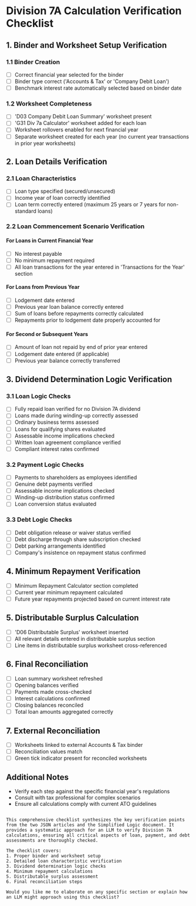 # Division 7A Calculation Verification Checklist

## 1. Binder and Worksheet Setup Verification
### 1.1 Binder Creation
- [ ] Correct financial year selected for the binder
- [ ] Binder type correct ('Accounts & Tax' or 'Company Debit Loan')
- [ ] Benchmark interest rate automatically selected based on binder date

### 1.2 Worksheet Completeness
- [ ] 'D03 Company Debit Loan Summary' worksheet present
- [ ] 'G31 Div 7a Calculator' worksheet added for each loan
- [ ] Worksheet rollovers enabled for next financial year
- [ ] Separate worksheet created for each year (no current year transactions in prior year worksheets)

## 2. Loan Details Verification
### 2.1 Loan Characteristics
- [ ] Loan type specified (secured/unsecured)
- [ ] Income year of loan correctly identified
- [ ] Loan term correctly entered (maximum 25 years or 7 years for non-standard loans)

### 2.2 Loan Commencement Scenario Verification
#### For Loans in Current Financial Year
- [ ] No interest payable
- [ ] No minimum repayment required
- [ ] All loan transactions for the year entered in 'Transactions for the Year' section

#### For Loans from Previous Year
- [ ] Lodgement date entered
- [ ] Previous year loan balance correctly entered
- [ ] Sum of loans before repayments correctly calculated
- [ ] Repayments prior to lodgement date properly accounted for

#### For Second or Subsequent Years
- [ ] Amount of loan not repaid by end of prior year entered
- [ ] Lodgement date entered (if applicable)
- [ ] Previous year balance correctly transferred

## 3. Dividend Determination Logic Verification
### 3.1 Loan Logic Checks
- [ ] Fully repaid loan verified for no Division 7A dividend
- [ ] Loans made during winding-up correctly assessed
- [ ] Ordinary business terms assessed
- [ ] Loans for qualifying shares evaluated
- [ ] Assessable income implications checked
- [ ] Written loan agreement compliance verified
- [ ] Compliant interest rates confirmed

### 3.2 Payment Logic Checks
- [ ] Payments to shareholders as employees identified
- [ ] Genuine debt payments verified
- [ ] Assessable income implications checked
- [ ] Winding-up distribution status confirmed
- [ ] Loan conversion status evaluated

### 3.3 Debt Logic Checks
- [ ] Debt obligation release or waiver status verified
- [ ] Debt discharge through share subscription checked
- [ ] Debt parking arrangements identified
- [ ] Company's insistence on repayment status confirmed

## 4. Minimum Repayment Verification
- [ ] Minimum Repayment Calculator section completed
- [ ] Current year minimum repayment calculated
- [ ] Future year repayments projected based on current interest rate

## 5. Distributable Surplus Calculation
- [ ] 'D06 Distributable Surplus' worksheet inserted
- [ ] All relevant details entered in distributable surplus section
- [ ] Line items in distributable surplus worksheet cross-referenced

## 6. Final Reconciliation
- [ ] Loan summary worksheet refreshed
- [ ] Opening balances verified
- [ ] Payments made cross-checked
- [ ] Interest calculations confirmed
- [ ] Closing balances reconciled
- [ ] Total loan amounts aggregated correctly

## 7. External Reconciliation
- [ ] Worksheets linked to external Accounts & Tax binder
- [ ] Reconciliation values match
- [ ] Green tick indicator present for reconciled worksheets

## Additional Notes
- Verify each step against the specific financial year's regulations
- Consult with tax professional for complex scenarios
- Ensure all calculations comply with current ATO guidelines
```

This comprehensive checklist synthesizes the key verification points from the two JSON articles and the Simplified Logic document. It provides a systematic approach for an LLM to verify Division 7A calculations, ensuring all critical aspects of loan, payment, and debt assessments are thoroughly checked.

The checklist covers:
1. Proper binder and worksheet setup
2. Detailed loan characteristic verification
3. Dividend determination logic checks
4. Minimum repayment calculations
5. Distributable surplus assessment
6. Final reconciliation steps

Would you like me to elaborate on any specific section or explain how an LLM might approach using this checklist?

